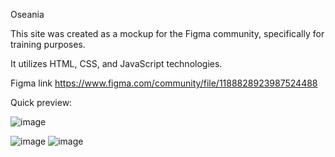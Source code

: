 Oseania

This site was created as a mockup for the Figma community, specifically for training purposes. 

It utilizes HTML, CSS, and JavaScript technologies.

Figma link
https://www.figma.com/community/file/1188828923987524488

Quick preview:

![image](https://user-images.githubusercontent.com/62456487/209717020-8685d289-67d4-4225-a5b0-5a34bfb242b6.png)

![image](https://user-images.githubusercontent.com/62456487/209717063-73b578bf-605c-474c-9324-44fb686a4296.png)
![image](https://user-images.githubusercontent.com/62456487/209717143-677e66f8-37ef-46f9-b690-f06932e0b384.png)


